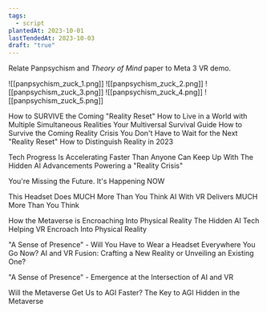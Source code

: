 ```yaml
---
tags:
  - script
plantedAt: 2023-10-01
lastTendedAt: 2023-10-03
draft: "true"
---
```

Relate Panpsychism and *Theory of Mind* paper to Meta 3 VR demo.

![[panpsychism_zuck_1.png]]
![[panpsychism_zuck_2.png]]
![[panpsychism_zuck_3.png]]
![[panpsychism_zuck_4.png]]
![[panpsychism_zuck_5.png]]

How to SURVIVE the Coming "Reality Reset"
How to Live in a World with Multiple Simultaneous Realities
Your Multiversal Survival Guide
How to Survive the Coming Reality Crisis
You Don't Have to Wait for the Next "Reality Reset"
How to Distinguish Reality in 2023

Tech Progress Is Accelerating Faster Than Anyone Can Keep Up With
The Hidden AI Advancements Powering a "Reality Crisis"

You're Missing the Future. It's Happening NOW

This Headset Does MUCH More Than You Think
AI With VR Delivers MUCH More Than You Think

How the Metaverse is Encroaching Into Physical Reality
The Hidden AI Tech Helping VR Encroach Into Physical Reality

"A Sense of Presence" - Will You Have to Wear a Headset Everywhere You Go Now?
AI and VR Fusion: Crafting a New Reality or Unveiling an Existing One?

"A Sense of Presence" - Emergence at the Intersection of AI and VR

Will the Metaverse Get Us to AGI Faster?
The Key to AGI Hidden in the Metaverse
